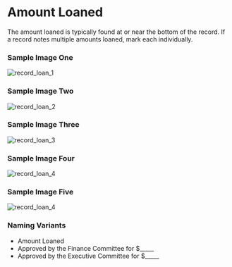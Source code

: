# Amount Loaned
<p>The amount loaned is typically found at or near the bottom of the record. If a record notes multiple amounts loaned, mark each individually.</p>
<div id="accordion-help-modal">
  <h3>Sample Image One</h3>
  <div class="modal-field-guide" >
    <img src="/images/m_loan_1.png" alt="record_loan_1">
  </div>
  <h3>Sample Image Two</h3>
  <div class="modal-field-guide" >
    <img src="/images/m_loan_2.png" alt="record_loan_2">
  </div>
  <h3>Sample Image Three</h3>
  <div class="modal-field-guide" >
    <img src="/images/m_loan_3.png" alt="record_loan_3">
  </div>
  <h3>Sample Image Four</h3>
  <div class="modal-field-guide" >
    <img src="/images/m_loan_4.png" alt="record_loan_4">
  </div>
  <h3>Sample Image Five</h3>
  <div class="modal-field-guide" >
    <img src="/images/m_loan_5.png" alt="record_loan_4">
  </div>  
  <h3>Naming Variants</h3>
  <div>
    <ul>
      <li>Amount Loaned</li>
      <li>Approved by the Finance Committee for $_____</li>
      <li>Approved by the Executive Committee for $_____</li>
    </ul>
  </div>
</div>
